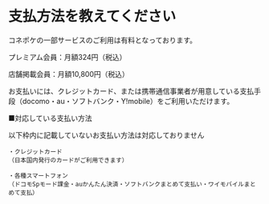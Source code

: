 # 支払方法を教えてください

コネポケの一部サービスのご利用は有料となっております。

プレミアム会員：月額324円（税込）

店舗掲載会員：月額10,800円（税込）

お支払いには、クレジットカード、または携帯通信事業者が用意している支払手段（docomo・au・ソフトバンク・Y!mobile）をご利用いただけます。

■対応している支払い方法

以下枠内に記載していないお支払い方法は対応しておりません

    ・クレジットカード
    （日本国内発行のカードがご利用できます）

    ・各種スマートフォン
    （ドコモSpモード課金・auかんたん決済・ソフトバンクまとめて支払い・ワイモバイルまとめて支払）